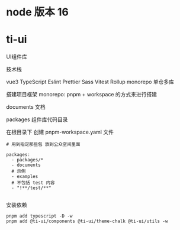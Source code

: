 # node 版本  16

# ti-ui
UI组件库


技术栈

vue3
TypeScript
Eslint
Prettier
Sass
Vitest
Rollup
monorepo   单仓多库


搭建项目框架
monorepo: 
      pnpm + workspace 的方式来进行搭建


documents  文档

packages   组件库代码目录





在根目录下  创建  pnpm-workspace.yaml 文件

```
# 用到指定那些包 放到公众空间里面

packages:
  - packages/*
  - documents
  # 示例
  - examples
  # 不包括 test 内容
  - "!**/test/**"


```



安装依赖
<!-- -D  开发依赖 -->
<!-- -w  安装工作空间  运行依赖 -->
```
pnpm add typescript -D -w
pnpm add @ti-ui/components @ti-ui/theme-chalk @ti-ui/utils -w


```